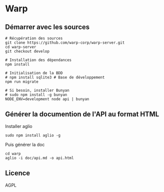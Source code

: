 Warp
====

Démarrer avec les sources
-------------------------

```
# Récupération des sources
git clone https://github.com/warp-corp/warp-server.git
cd warp-server
git checkout develop

# Installation des dépendances
npm install

# Initialisation de la BDD
# npm install sqlite3 # Base de développement
npm run migrate

# Si besoin, installer Bunyan
# sudo npm install -g bunyan
NODE_ENV=development node api | bunyan
```

Générer la documention de l'API au format HTML
----------------------------------------------

Installer aglio  
```
sudo npm install aglio -g
```

Puis générer la doc  
```
cd warp
aglio -i doc/api.md -o api.html
```

Licence
-------

AGPL
